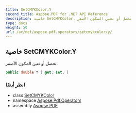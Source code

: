 ```yaml
---
title: SetCMYKColor.Y
second_title: Aspose.PDF for .NET API Reference
description: خاصية SetCMYKColor. تحصل أو تعين المكون الأصفر
type: docs
weight: 50
url: /ar/net/aspose.pdf.operators/setcmykcolor/y/
---
```

## خاصية SetCMYKColor.Y

تحصل أو تعين المكون الأصفر.

```csharp
public double Y { get; set; }
```

### انظر أيضًا

* class [SetCMYKColor](../)
* namespace [Aspose.Pdf.Operators](../../../aspose.pdf.operators/)
* assembly [Aspose.PDF](../../../)